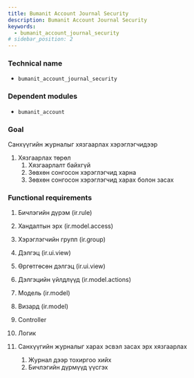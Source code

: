 ```yaml
---
title: Bumanit Account Journal Security
description: Bumanit Account Journal Security
keywords:
  - bumanit_account_journal_security
# sidebar_position: 2
---
```


### Technical name

- `bumanit_account_journal_security`

### Dependent modules

- `bumanit_account`

### Goal

Санхүүгийн журналыг хязгаарлах хэрэглэгчидээр

1. Хязгаарлах төрөл
   1. Хязгаарлалт байхгүй
   2. Зөвхөн сонгосон хэрэглэгчид харна
   3. Зөвхөн сонгосон хэрэглэгчид харах болон засах

### Functional requirements

1. Бичлэгийн дүрэм (ir.rule)
2. Хандалтын эрх (ir.model.access)
3. Хэрэглэгчийн групп (ir.group)
4. Дэлгэц (ir.ui.view)
5. Өргөтгөсөн дэлгэц (ir.ui.view)
6. Дэлгэцийн үйлдлүүд (ir.model.actions)
7. Модель (ir.model)
8. Визард (ir.model)
9. Controller
10. Логик

11. Санхүүгийн журналыг харах эсвэл засах эрх хязгаарлах
    1. Журнал дээр тохиргоо хийх
    2. Бичлэгийн дүрмүүд үүсгэх
